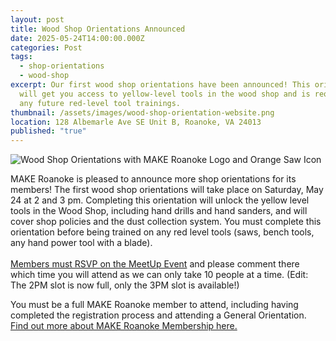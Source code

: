 ```yaml
---
layout: post
title: Wood Shop Orientations Announced
date: 2025-05-24T14:00:00.000Z
categories: Post
tags:
  - shop-orientations
  - wood-shop
excerpt: Our first wood shop orientations have been announced! This orientation
  will get you access to yellow-level tools in the wood shop and is required for
  any future red-level tool trainings.
thumbnail: /assets/images/wood-shop-orientation-website.png
location: 128 Albemarle Ave SE Unit B, Roanoke, VA 24013
published: "true"
---
```

![Wood Shop Orientations with MAKE Roanoke Logo and Orange Saw Icon](/assets/images/wood-shop-orientation-website.png)

MAKE Roanoke is pleased to announce more shop orientations for its members! The first wood shop orientations will take place on Saturday, May 24 at 2 and 3 pm. Completing this orientation will unlock the yellow level tools in the Wood Shop, including hand drills and hand sanders, and will cover shop policies and the dust collection system. You must complete this orientation before being trained on any red level tools (saws, bench tools, any hand power tool with a blade).\
\
[Members must RSVP on the MeetUp Event](https://www.meetup.com/make-roanoke/events/307956815/?slug=make-roanoke&eventId=307956815&isFirstPublish=true) and please comment there which time you will attend as we can only take 10 people at a time. (Edit: The 2PM slot is now full, only the 3PM slot is available!)

You must be a full MAKE Roanoke member to attend, including having completed the registration process and attending a General Orientation. [Find out more about MAKE Roanoke Membership here.](https://makeroanoke.org/membership/)
